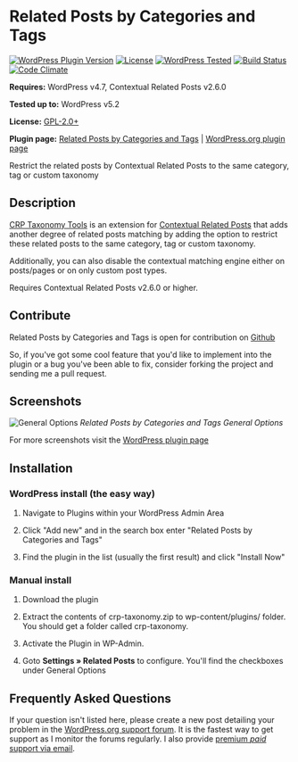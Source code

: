 ﻿# Related Posts by Categories and Tags

[![WordPress Plugin Version](https://img.shields.io/wordpress/plugin/v/crp-taxonomy.svg?style=flat-square)](https://wordpress.org/plugins/crp-taxonomy/)
[![License](https://img.shields.io/badge/license-GPL_v2%2B-orange.svg?style=flat-square)](http://opensource.org/licenses/GPL-2.0)
[![WordPress Tested](https://img.shields.io/wordpress/v/crp-taxonomy.svg?style=flat-square)](https://wordpress.org/plugins/crp-taxonomy/)
[![Build Status](https://travis-ci.org/WebberZone/crp-taxonomy.svg?branch=master)](https://travis-ci.org/WebberZone/crp-taxonomy)
[![Code Climate](https://codeclimate.com/github/WebberZone/crp-taxonomy/badges/gpa.svg)](https://codeclimate.com/github/WebberZone/crp-taxonomy)

__Requires:__ WordPress v4.7, Contextual Related Posts v2.6.0

__Tested up to:__ WordPress v5.2

__License:__ [GPL-2.0+](http://www.gnu.org/licenses/gpl-2.0.html)

__Plugin page:__ [Related Posts by Categories and Tags](https://webberzone.com/downloads/crp-taxonomy/) | [WordPress.org plugin page](http://wordpress.org/plugins/crp-taxonomy/)

Restrict the related posts by Contextual Related Posts to the same category, tag or custom taxonomy

## Description

[CRP Taxonomy Tools](https://webberzone.com/downloads/crp-taxonomy/) is an extension for [Contextual Related Posts](https://webberzone.com/plugins/contextual-related-posts/) that adds another degree of related posts matching by adding the option to restrict these related posts to the same category, tag or custom taxonomy.

Additionally, you can also disable the contextual matching engine either on posts/pages or on only custom post types.

Requires Contextual Related Posts v2.6.0 or higher.

## Contribute

Related Posts by Categories and Tags is open for contribution on [Github](https://github.com/ajaydsouza/crp-taxonomy)

So, if you've got some cool feature that you'd like to implement into the plugin or a bug you've been able to fix, consider forking the project and sending me a pull request.

## Screenshots

![General Options](https://raw.github.com/ajaydsouza/crp-taxonomy/master/wporg-assets/screenshot-1.png)
_Related Posts by Categories and Tags General Options_

For more screenshots visit the [WordPress plugin page](https://wordpress.org/plugins/crp-taxonomy/screenshots/)

## Installation

### WordPress install (the easy way)

1. Navigate to Plugins within your WordPress Admin Area

2. Click "Add new" and in the search box enter "Related Posts by Categories and Tags"

3. Find the plugin in the list (usually the first result) and click "Install Now"

### Manual install

1. Download the plugin

2. Extract the contents of crp-taxonomy.zip to wp-content/plugins/ folder. You should get a folder called crp-taxonomy.

3. Activate the Plugin in WP-Admin.

4. Goto **Settings &raquo; Related Posts** to configure. You'll find the checkboxes under General Options

## Frequently Asked Questions

If your question isn't listed here, please create a new post detailing your problem in the [WordPress.org support forum](http://wordpress.org/support/plugin/crp-taxonomy). It is the fastest way to get support as I monitor the forums regularly. I also provide [premium *paid* support via email](https://webberzone.com/support/).
